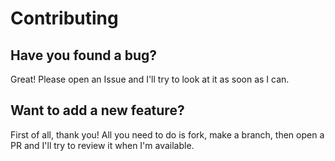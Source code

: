 # Contributing

## Have you found a bug?

Great! Please open an Issue and I'll try to look at it as soon as I can.

## Want to add a new feature?

First of all, thank you! All you need to do is fork, make a branch, then open a PR and
I'll try to review it when I'm available.
